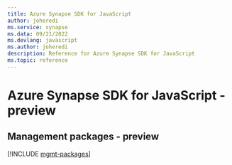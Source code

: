 ```yaml
---
title: Azure Synapse SDK for JavaScript
author: joheredi
ms.service: synapse
ms.data: 09/21/2022
ms.devlang: javascript
ms.author: joheredi
description: Reference for Azure Synapse SDK for JavaScript
ms.topic: reference
---
```

# Azure Synapse SDK for JavaScript - preview

## Management packages - preview
[!INCLUDE [mgmt-packages](synapse-mgmt-index.md)]
